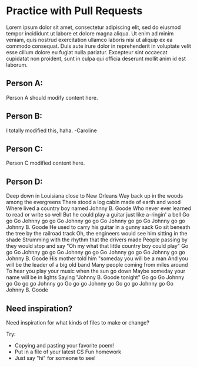 # Practice with Pull Requests

Lorem ipsum dolor sit amet, consectetur adipiscing elit, sed do eiusmod tempor incididunt ut labore et dolore magna aliqua. Ut enim ad minim veniam, quis nostrud exercitation ullamco laboris nisi ut aliquip ex ea commodo consequat. Duis aute irure dolor in reprehenderit in voluptate velit esse cillum dolore eu fugiat nulla pariatur. Excepteur sint occaecat cupidatat non proident, sunt in culpa qui officia deserunt mollit anim id est laborum.

## Person A:

Person A should modify content here.

## Person B:

I totally modified this, haha. -Caroline

## Person C:

Person C modified content here.

## Person D:

Deep down in Louisiana close to New Orleans
Way back up in the woods among the evergreens
There stood a log cabin made of earth and wood
Where lived a country boy named Johnny B. Goode
Who never ever learned to read or write so well
But he could play a guitar just like a-ringin' a bell
Go go
Go Johnny go go
Go Johnny go go
Go Johnny go go
Go Johnny go go
Johnny B. Goode
He used to carry his guitar in a gunny sack
Go sit beneath the tree by the railroad track
Oh, the engineers would see him sitting in the shade
Strumming with the rhythm that the drivers made
People passing by they would stop and say
"Oh my what that little country boy could play"
Go go
Go Johnny go go
Go Johnny go go
Go Johnny go go
Go Johnny go go
Johnny B. Goode
His mother told him "someday you will be a man
And you will be the leader of a big old band
Many people coming from miles around
To hear you play your music when the sun go down
Maybe someday your name will be in lights
Saying "Johnny B. Goode tonight"
Go go
Go Johnny go
Go go go Johnny go
Go go go Johnny go
Go go go Johnny go
Go
Johnny B. Goode

## Need inspiration?

Need inspiration for what kinds of files to make or change?

Try:

- Copying and pasting your favorite poem!
- Put in a file of your latest CS Fun homework
- Just say "hi" for someone to see!
